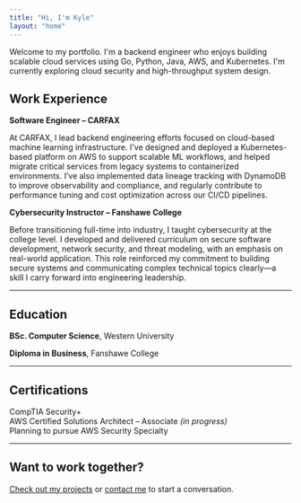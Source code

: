 ```yaml
---
title: "Hi, I'm Kyle"
layout: "home"
---
```


Welcome to my portfolio. I'm a backend engineer who enjoys building scalable cloud services using Go, Python, Java, AWS, and Kubernetes. I'm currently exploring cloud security and high-throughput system design.

## Work Experience

**Software Engineer – CARFAX**

At CARFAX, I lead backend engineering efforts focused on cloud-based machine learning infrastructure. I’ve designed and deployed a Kubernetes-based platform on AWS to support scalable ML workflows, and helped migrate critical services from legacy systems to containerized environments. I’ve also implemented data lineage tracking with DynamoDB to improve observability and compliance, and regularly contribute to performance tuning and cost optimization across our CI/CD pipelines.

**Cybersecurity Instructor – Fanshawe College**

Before transitioning full-time into industry, I taught cybersecurity at the college level. I developed and delivered curriculum on secure software development, network security, and threat modeling, with an emphasis on real-world application. This role reinforced my commitment to building secure systems and communicating complex technical topics clearly—a skill I carry forward into engineering leadership.

---

## Education

**BSc. Computer Science**, Western University 

**Diploma in Business**, Fanshawe College

---

## Certifications

CompTIA Security+  
AWS Certified Solutions Architect – Associate *(in progress)*  
Planning to pursue AWS Security Specialty  

---

## Want to work together?

[Check out my projects](/projects) or [contact me](/contact) to start a conversation.
